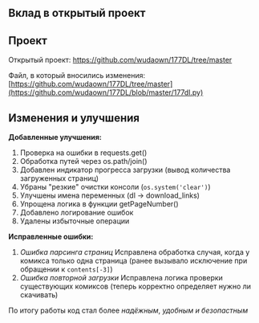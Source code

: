 
## **Вклад в открытый проект**

## Проект

Открытый проект: https://github.com/wudaown/177DL/tree/master

Файл, в который вносились изменения: [https://github.com/wudaown/177DL/tree/master](https://github.com/wudaown/177DL/blob/master/177dl.py)

## Изменения и улучшения

**Добавленные улучшения:**
1. Проверка на ошибки в requests.get()
2. Обработка путей через os.path/join()
3. Добавлен индикатор прогресса загрузки (вывод количества загруженных страниц)
4. Убраны "резкие" очистки консоли (`os.system('clear')`)
5. Улучшены имена переменных (dl → download_links)
6. Упрощена логика в функции getPageNumber()
7. Добавлено логирование ошибок
8. Удалены избыточные операции

**Исправленные ошибки:**
1. *Ошибка парсинга страниц* Исправлена обработка случая, когда у комикса только одна страница (ранее вызывало исключение при обращении к `contents[-3]`)
2. *Ошибка повторной загрузки* Исправлена логика проверки существующих комиксов (теперь корректно определяет нужно ли скачивать)

По итогу работы код стал более *надёжным*, *удобным* *и* *безопастным*
